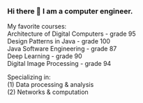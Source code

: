 ### Hi there 👋 I am a computer engineer.
My favorite courses:  <br>
Architecture of Digital Computers - grade 95 <br>
Design Patterns in Java - grade 100 <br> 
Java Software Engineering - grade 87 <br> 
Deep Learning - grade 90 <br> 
Digital Image Processing - grade 94 <br>

Specializing in: <br>
(1) Data processing & analysis <br>
(2) Networks & computation <br>

<!--
**ShaielVistuch/ShaielVistuch** is a ✨ _special_ ✨ repository because its `README.md` (this file) appears on your GitHub profile.

Here are some ideas to get you started:

- 🔭 I’m currently working on ...
- 🌱 I’m currently learning ...
- 👯 I’m looking to collaborate on ...
- 🤔 I’m looking for help with ...
- 💬 Ask me about ...
- 📫 How to reach me: ...
- 😄 Pronouns: ...
- ⚡ Fun fact: ...
-->
